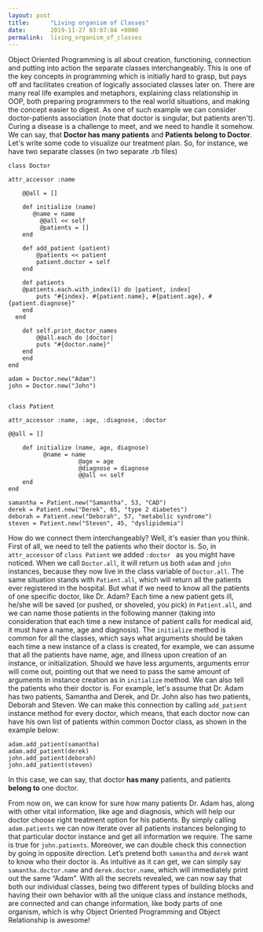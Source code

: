 ```yaml
---
layout: post
title:      "Living organism of Classes"
date:       2019-11-27 03:07:04 +0000
permalink:  living_organism_of_classes
---
```



Object Oriented Programming is all about creation, functioning, connection and putting into action the separate classes interchangeably. This is one of the key concepts in programming which is initially hard to grasp, but pays off and facilitates creation of logically associated classes later on. 
There are many real life examples and metaphors, explaining class relationship in OOP, both preparing programmers to the real world situations, and making the concept easier to digest. As one of such example we can consider doctor-patients association (note that doctor is singular, but patients aren't). Curing a disease is a challenge to meet, and we need to handle it somehow. We can say, that **Doctor has many patients** and **Patients belong to Doctor**. Let's write some code to visualize our treatment plan. So, for instance, we have two separate classes (in two separate .rb files)

```
class Doctor

attr_accessor :name

    @@all = []
		
    def initialize (name)
       @name = name
  		 @@all << self
	   	 @patients = []
    end
		
	def add_patient (patient)
	    @patients << patient
	    patient.doctor = self
	end
		
	def patients
    @patients.each.with_index(1) do |patient, index| 
        puts "#{index}. #{patient.name}, #{patient.age}, #{patient.diagnose}"
    end
  end
		
	def self.print_doctor_names
	    @@all.each do |doctor|
	    puts "#{doctor.name}"
	end
	end
end

adam = Doctor.new("Adam")
john = Doctor.new("John")


class Patient

attr_accessor :name, :age, :diagnose, :doctor

@@all = []

    def initialize (name, age, diagnose)
          @name = name
					@age = age
					@diagnose = diagnose
					@@all << self
    end
end

samantha = Patient.new("Samantha", 53, "CAD")
derek = Patient.new("Derek", 65, "type 2 diabetes")
deborah = Patient.new("Deborah", 57, "metabolic syndrome")
steven = Patient.new("Steven", 45, "dyslipidemia")
```

How do we connect them interchangeably? Well, it's easier than you think. First of all, we need to tell the patients who their doctor is. So, in `attr_accessor` of `class Patient` we added `:doctor ` as you might have noticed.
When we call `Doctor.all`, it will return us both `adam` and `john` instances, because they now live in the class variable of `Doctor.all`. The same situation stands with `Patient.all`, which will return all the patients ever registered in the hospital. But what if we need to know all the patients of one specific doctor, like Dr. Adam?
Each time a new patient gets ill, he/she will be saved (or pushed, or shoveled, you pick) in `Patient.all`, and we can name those patients in the following manner (taking into consideration that each time a new instance of patient calls for medical aid, it must have a name, age and diagnosis). The `initialize` method is common for all the classes, which says what arguments should be taken each time a new instance of a class is created, for example, we can assume that all the patients have name, age, and illness upon creation of an instance, or initialization. Should we have less arguments, arguments error will come out, pointing out that we need to pass the same amount of arguments in instance creation as in `initialize` method.
We can also tell the patients who their doctor is. For example, let's assume that Dr. Adam has two patients, Samantha and Derek, and Dr. John also has two patients, Deborah and Steven. We can make this connection by calling `add_patient` instance method for every doctor, which means, that each doctor now can have his own list of patients within common Doctor class, as shown in the example below:

```
adam.add_patient(samantha)
adam.add_patient(derek)
john.add_patient(deborah)
john.add_patient(steven)
```

In this case, we can say, that doctor **has many** patients, and patients **belong to** one doctor. 

From now on, we can know for sure how many patients Dr. Adam has, along with other vital information, like age and diagnosis, which will help our doctor choose right treatment option for his patients. By simply calling `adam.patients` we can now iterate over all patients instances belonging to that particular doctor instance and get all information we require. The same is true for `john.patients`.
Moreover, we can double check this connection by going in opposite direction. Let’s pretend both `samantha` and `derek` want to know who their doctor is. As intuitive as it can get, we can simply say `samantha.doctor.name` and `derek.doctor.name`, which will immediately print out the same “Adam”.
With all the secrets revealed, we can now say that both our individual classes, being two different types of building blocks and having their own behavior with all the unique class and instance methods, are connected and can change information, like body parts of one organism, which is why Object Oriented Programming and Object Relationship is awesome!
